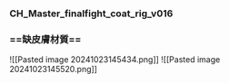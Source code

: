 ### CH_Master_finalfight_coat_rig_v016
### ==缺皮膚材質==
![[Pasted image 20241023145434.png]]
![[Pasted image 20241023145520.png]]

